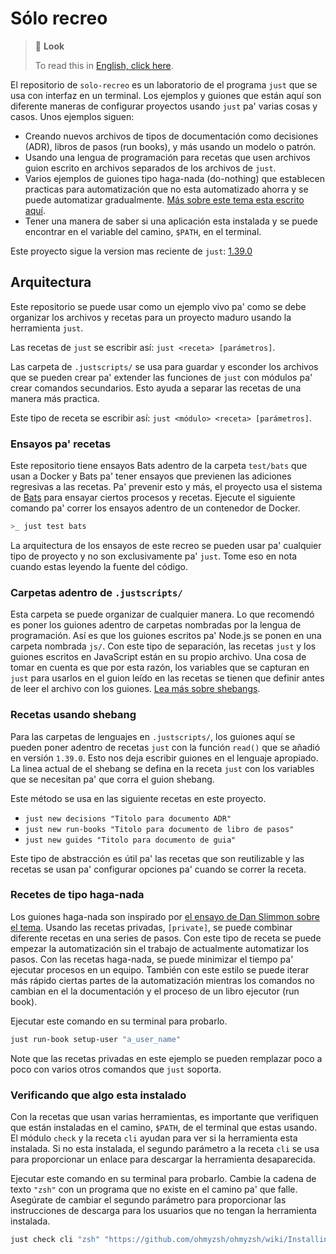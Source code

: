 # Sólo recreo

> 👀 **Look**
>
> To read this in [English, click here](https://git.sr.ht/~rogeruiz/solo-recreo/tree/main/item/README.en.md).

El repositorio de `solo-recreo` es un laboratorio de el programa `just` que se
usa con interfaz en un terminal. Los ejemplos y guiones que están aquí son
diferente maneras de configurar proyectos usando `just` pa' varias cosas y
casos. Unos ejemplos siguen:

- Creando nuevos archivos de tipos de documentación como decisiones (ADR),
  libros de pasos (run books), y más usando un modelo o patrón.
- Usando una lengua de programación para recetas que usen archivos guion escrito
  en archivos separados de los archivos de `just`.
- Varios ejemplos de guiones tipo haga-nada (do-nothing) que establecen
  practicas para automatización que no esta automatizado ahorra y se puede
  automatizar gradualmente. [Más sobre este tema esta escrito aquí][haga-nada].
- Tener una manera de saber si una aplicación esta instalada y se puede
  encontrar en el variable del camino, `$PATH`, en el terminal.

Este proyecto sigue la version mas reciente de `just`: [1.39.0](https://github.com/casey/just/releases/tag/1.39.0)

## Arquitectura

Este repositorio se puede usar como un ejemplo vivo pa' como se debe organizar
los archivos y recetas para un proyecto maduro usando la herramienta `just`.

Las recetas de `just` se escribir así: `just <receta> [parámetros]`.

Las carpeta de `.justscripts/` se usa para guardar y esconder los archivos que
se pueden crear pa' extender las funciones de `just` con módulos pa' crear
comandos secundarios. Esto ayuda a separar las recetas de una manera más
practica.

Este tipo de receta se escribir así: `just <módulo> <receta> [parámetros]`.

### Ensayos pa' recetas

Este repositorio tiene ensayos Bats adentro de la carpeta `test/bats` que usan a
Docker y Bats pa' tener ensayos que previenen las adiciones regresivas a las
recetas. Pa' prevenir esto y más, el proyecto usa el sistema de [Bats][bats]
para ensayar ciertos procesos y recetas. Ejecute el siguiente comando pa' correr
los ensayos adentro de un contenedor de Docker.

```sh
>_ just test bats
```

La arquitectura de los ensayos de este recreo se pueden usar pa' cualquier tipo
de proyecto y no son exclusivamente pa' `just`. Tome eso en nota cuando estas
leyendo la fuente del código.

### Carpetas adentro de `.justscripts/`

Esta carpeta se puede organizar de cualquier manera. Lo que recomendó es poner
los guiones adentro de carpetas nombradas por la lengua de programación. Así es
que los guiones escritos pa' Node.js se ponen en una carpeta nombrada `js/`. Con
este tipo de separación, las recetas `just` y los guiones escritos en JavaScript
están en su propio archivo. Una cosa de tomar en cuenta es que por esta razón,
los variables que se capturan en `just` para usarlos en el guion leído en las
recetas se tienen que definir antes de leer el archivo con los guiones. [Lea más
sobre shebangs](#recetas-usando-shebang).

### Recetas usando shebang

Para las carpetas de lenguajes en `.justscripts/`, los guiones aquí se pueden
poner adentro de recetas `just` con la función `read()` que se añadió en versión
`1.39.0`. Esto nos deja escribir guiones en el lenguaje apropiado. La linea
actual de el shebang se defina en la receta `just` con los variables que se
necesitan pa' que corra el guion shebang.

Este método se usa en las siguiente recetas en este proyecto.

- `just new decisions "Titolo para documento ADR"`
- `just new run-books "Titolo para documento de libro de pasos"`
- `just new guides "Titolo para documento de guia"`

Este tipo de abstracción es útil pa' las recetas que son reutilizable y las
recetas se usan pa' configurar opciones pa' cuando se correr la receta.

### Recetes de tipo haga-nada

Los guiones haga-nada son inspirado por [el ensayo de Dan Slimmon sobre el
tema][haga-nada]. Usando las recetas privadas, `[private]`, se puede combinar
diferente recetas en una series de pasos. Con este tipo de receta se puede
empezar la automatización sin el trabajo de actualmente automatizar los pasos.
Con las recetas haga-nada, se puede minimizar el tiempo pa' ejecutar procesos en
un equipo. También con este estilo se puede iterar más rápido ciertas partes de
la automatización mientras los comandos no cambian en el la documentación y el
proceso de un libro ejecutor (run book).

Ejecutar este comando en su terminal para probarlo.

```sh
just run-book setup-user "a_user_name"
```

Note que las recetas privadas en este ejemplo se pueden remplazar poco a poco
con varios otros comandos que `just` soporta.

### Verificando que algo esta instalado

Con la recetas que usan varias herramientas, es importante que verifiquen que
están instaladas en el camino, `$PATH`, de el terminal que estas usando. El
módulo `check` y la receta `cli` ayudan para ver si la herramienta esta
instalada. Si no esta instalada, el segundo parámetro a la receta `cli` se usa
para proporcionar un enlace para descargar la herramienta desaparecida.

Ejecutar este comando en su terminal para probarlo. Cambie la cadena de texto
`"zsh"` con un programa que no existe en el camino pa' que falle. Asegúrate de
cambiar el segundo parámetro para proporcionar las instrucciones de descarga
para los usuarios que no tengan la herramienta instalada.

```sh
just check cli "zsh" "https://github.com/ohmyzsh/ohmyzsh/wiki/Installing-ZSH#macos"
```

[haga-nada]: https://blog.danslimmon.com/2019/07/15/do-nothing-scripting-the-key-to-gradual-automation/ "Guiones que haga-nada – La llave a la automatización gradual"
[bats]: https://bats-core.readthedocs.io/en/stable/ "La documentación de bats-core"
